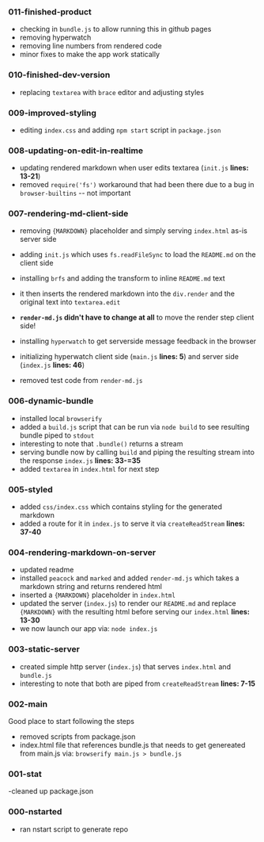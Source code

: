 ### 011-finished-product

- checking in `bundle.js` to allow running this in github pages
- removing hyperwatch
- removing line numbers from rendered code
- minor fixes to make the app work statically

### 010-finished-dev-version

- replacing `textarea` with `brace` editor and adjusting styles

### 009-improved-styling

- editing `index.css` and adding `npm start` script in `package.json`

### 008-updating-on-edit-in-realtime

- updating rendered markdown when user edits textarea (`init.js` **lines: 13-21**)
- removed `require('fs')` workaround that had been there due to a bug in `browser-builtins` -- not important

### 007-rendering-md-client-side

- removing `{MARKDOWN}` placeholder and simply serving `index.html` as-is server side
- adding `init.js` which uses `fs.readFileSync` to load the `README.md` on the client side 
- installing `brfs` and adding the transform to inline `README.md` text
- it then inserts the rendered markdown into the `div.render` and the original text into `textarea.edit`
- **`render-md.js` didn't have to change at all** to move the render step client side!

- installing `hyperwatch` to get serverside message feedback in the browser
- initializing hyperwatch client side (`main.js` **lines: 5**) and server side (`index.js` **lines: 46**)

- removed test code from `render-md.js`

### 006-dynamic-bundle

- installed local `browserify`
- added a `build.js` script that can be run via `node build` to see resulting bundle piped to `stdout`
- interesting to note that `.bundle()` returns a stream
- serving bundle now by calling `build` and piping the resulting stream into the response `index.js` **lines: 33-=35**
- added `textarea` in `index.html` for next step

### 005-styled

- added `css/index.css` which contains styling for the generated markdown
- added a route for it in `index.js` to serve it via `createReadStream` **lines: 37-40**

### 004-rendering-markdown-on-server

- updated readme
- installed `peacock` and `marked` and added `render-md.js` which takes a markdown string and returns rendered html
- inserted a `{MARKDOWN}` placeholder in `index.html`
- updated the server (`index.js`) to render our `README.md` and replace `{MARKDOWN}` with the resulting html before
  serving our `index.html` **lines: 13-30**
- we now launch our app via: `node index.js`

### 003-static-server

- created simple http server (`index.js`) that serves `index.html` and `bundle.js`
- interesting to note that both are piped from `createReadStream` **lines: 7-15**

### 002-main 

Good place to start following the steps

- removed scripts from package.json
- index.html file that references bundle.js that needs to get genereated from main.js via: `browserify main.js >
  bundle.js`

### 001-stat

-cleaned up package.json

### 000-nstarted

- ran nstart script to generate repo
